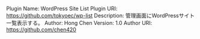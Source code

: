 
Plugin Name: WordPress Site List
Plugin URI: https://github.com/tokyoec/wp-list
Description: 管理画面にWordPressサイト一覧表示する。
Author: Hong Chen
Version: 1.0
Author URI: https://github.com/chen420
